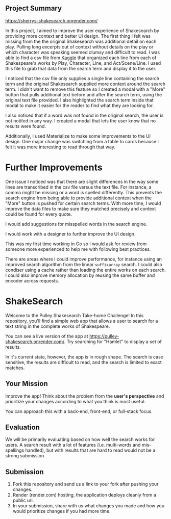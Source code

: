 ## Project Summary

https://sherrys-shakesearch.onrender.com/

In this project, I aimed to improve the user experience of Shakesearch by providing more context and better UI design.  The first thing I felt was missing from the the original Shakesearch was additional detail on each play. Pulling long excerpts out of context without details on the play or which character was speaking seemed clumsy and difficult to read. I was able to find a csv file from [Kaggle](https://www.kaggle.com/datasets/kingburrito666/shakespeare-plays?resource=download) that organized each line from each of Shakespeare's works by Play, Character, Line, and Act/Scene/Line. I used this file to grab that data from the search term and display it to the user. 

I noticed that the csv file only supplies a single line containing the search term and the original Shakesearch supplied more context around the search term. I didn't want to remove this feature so I created a modal with a "More" button that pulls additional text before and after the search term, using the original text file provided. I also highlighted the search term inside that modal to make it easier for the reader to find what they are looking for.

I also noticed that if a word was not found in the original search, the user is not notifed in any way. I created a modal that lets the user know that no results were found.

Additionally, I used Materialize to make some improvements to the UI design. One major change was switching from a table to cards because I felt it was more interesting to read through that way.

# Further Improvements

One issue I noticed was that there are slight differences in the way some lines are transcribed in the csv file versus the text file. For instance, a comma might be missing or a word is spelled differently. This prevents the search engine from being able to provide additional context when the "More" button is pushed for certain search terms. With more time, I would improve the data files to make sure they matched precisely and context could be found for every quote.

I would add suggestions for misspelled words in the search engine.

I would work with a designer to further improve the UI design.

This was my first time working in Go so I would ask for review from someone more experienced to help me with following best practices.

There are areas where I could improve performance, for instance using an improved search algorithm from the linear `suffixarray` search. I could also condiser using a cache rather than loading the entire works on each search. I could also improve memory allocation by reusing the same buffer and encoder across requests.


# ShakeSearch

Welcome to the Pulley Shakesearch Take-home Challenge! In this repository,
you'll find a simple web app that allows a user to search for a text string in
the complete works of Shakespeare.

You can see a live version of the app at
https://pulley-shakesearch.onrender.com/. Try searching for "Hamlet" to display
a set of results.

In it's current state, however, the app is in rough shape. The search is
case sensitive, the results are difficult to read, and the search is limited to
exact matches.

## Your Mission

Improve the app! Think about the problem from the **user's perspective**
and prioritize your changes according to what you think is most useful.

You can approach this with a back-end, front-end, or full-stack focus.

## Evaluation

We will be primarily evaluating based on how well the search works for users. A search result with a lot of features (i.e. multi-words and mis-spellings handled), but with results that are hard to read would not be a strong submission.

## Submission

1. Fork this repository and send us a link to your fork after pushing your changes.
2. Render (render.com) hosting, the application deploys cleanly from a public url.
3. In your submission, share with us what changes you made and how you would prioritize changes if you had more time.
